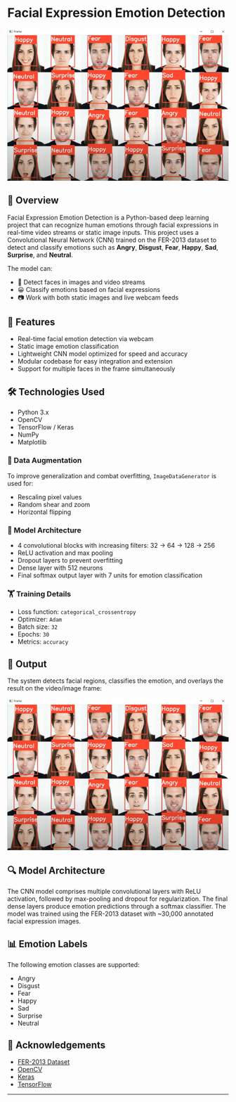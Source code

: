 # Facial Expression Emotion Detection

![Emotion Detection Output](output.png)

## 📌 Overview
Facial Expression Emotion Detection is a Python-based deep learning project that can recognize human emotions through facial expressions in real-time video streams or static image inputs. This project uses a Convolutional Neural Network (CNN) trained on the FER-2013 dataset to detect and classify emotions such as **Angry**, **Disgust**, **Fear**, **Happy**, **Sad**, **Surprise**, and **Neutral**.

The model can:
- 🔴 Detect faces in images and video streams
- 😀 Classify emotions based on facial expressions
- 📷 Work with both static images and live webcam feeds

## 🧠 Features
- Real-time facial emotion detection via webcam
- Static image emotion classification
- Lightweight CNN model optimized for speed and accuracy
- Modular codebase for easy integration and extension
- Support for multiple faces in the frame simultaneously

## 🛠️ Technologies Used
- Python 3.x
- OpenCV
- TensorFlow / Keras
- NumPy
- Matplotlib


### 🧪 Data Augmentation
To improve generalization and combat overfitting, `ImageDataGenerator` is used for:
- Rescaling pixel values
- Random shear and zoom
- Horizontal flipping

### 🧱 Model Architecture
- 4 convolutional blocks with increasing filters: 32 → 64 → 128 → 256
- ReLU activation and max pooling
- Dropout layers to prevent overfitting
- Dense layer with 512 neurons
- Final softmax output layer with 7 units for emotion classification

### 🏋️ Training Details
- Loss function: `categorical_crossentropy`
- Optimizer: `Adam`
- Batch size: `32`
- Epochs: `30`
- Metrics: `accuracy`


## 🧪 Output
The system detects facial regions, classifies the emotion, and overlays the result on the video/image frame:

![Sample Output](output.png)

## 🔍 Model Architecture
The CNN model comprises multiple convolutional layers with ReLU activation, followed by max-pooling and dropout for regularization. The final dense layers produce emotion predictions through a softmax classifier. The model was trained using the FER-2013 dataset with ~30,000 annotated facial expression images.

## 📊 Emotion Labels
The following emotion classes are supported:
- Angry
- Disgust
- Fear
- Happy
- Sad
- Surprise
- Neutral


## 🙌 Acknowledgements
- [FER-2013 Dataset](https://www.kaggle.com/c/challenges-in-representation-learning-facial-expression-recognition-challenge/data)
- [OpenCV](https://opencv.org/)
- [Keras](https://keras.io/)
- [TensorFlow](https://www.tensorflow.org/)

---



